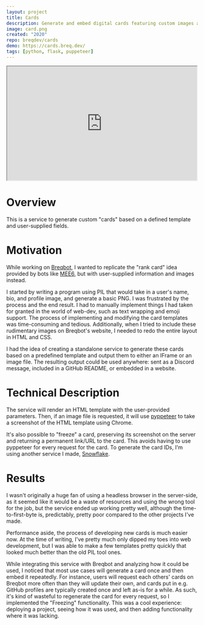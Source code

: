```yaml
---
layout: project
title: Cards
description: Generate and embed digital cards featuring custom images and text.
image: card.png
created: "2020"
repo: breqdev/cards
demo: https://cards.breq.dev/
tags: [python, flask, puppeteer]
---
```


<iframe className="block mx-auto my-8 rounded-2xl mt-4" height="300" width="500" src="https://cards.api.breq.dev/card/219156620534663947.html"></iframe>

# Overview

This is a service to generate custom "cards" based on a defined template and user-supplied fields.

# Motivation

While working on [Breqbot](/projects/breqbot), I wanted to replicate the "rank card" idea provided by bots like [MEE6](https://mee6.xyz/), but with user-supplied information and images instead.

I started by writing a program using PIL that would take in a user's name, bio, and profile image, and generate a basic PNG. I was frustrated by the process and the end result. I had to manually implement things I had taken for granted in the world of web-dev, such as text wrapping and emoji support. The process of implementing and modifying the card templates was time-consuming and tedious. Additionally, when I tried to include these rudimentary images on Breqbot's website, I needed to redo the entire layout in HTML and CSS.

I had the idea of creating a standalone service to generate these cards based on a predefined template and output them to either an IFrame or an image file. The resulting output could be used anywhere: sent as a Discord message, included in a GitHub README, or embedded in a website.

# Technical Description

The service will render an HTML template with the user-provided parameters. Then, if an image file is requested, it will use [pyppeteer](https://github.com/pyppeteer/pyppeteer) to take a screenshot of the HTML template using Chrome.

It's also possible to "freeze" a card, preserving its screenshot on the server and returning a permanent link/URL to the card. This avoids having to use pyppeteer for every request for the card. To generate the card IDs, I'm using another service I made, [Snowflake](/projects/snowflake).

# Results

I wasn't originally a huge fan of using a headless browser in the server-side, as it seemed like it would be a waste of resources and using the wrong tool for the job, but the service ended up working pretty well, although the time-to-first-byte is, predictably, pretty poor compared to the other projects I've made.

Performance aside, the process of developing new cards is much easier now. At the time of writing, I've pretty much only dipped my toes into web development, but I was able to make a few templates pretty quickly that looked much better than the old PIL tool ones.

While integrating this service with Breqbot and analyzing how it could be used, I noticed that most use cases will generate a card once and then embed it repeatedly. For instance, users will request each others' cards on Breqbot more often than they will update their own, and cards put in e.g. GitHub profiles are typically created once and left as-is for a while. As such, it's kind of wasteful to regenerate the card for every request, so I implemented the "Freezing" functionality. This was a cool experience: deploying a project, seeing how it was used, and then adding functionality where it was lacking.
